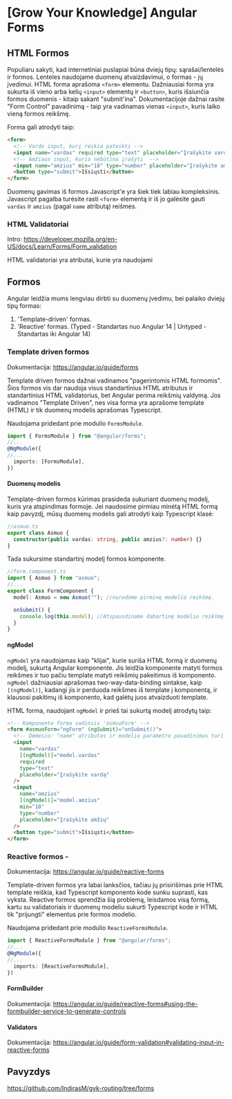 # [Grow Your Knowledge] Angular Forms

## HTML Formos

Populiaru sakyti, kad internetiniai puslapiai būna dviejų tipų: sąrašai/lentelės ir formos. Lenteles naudojame duomenų atvaizdavimui, o formas - jų įvedimui.
HTML forma aprašoma `<form>` elementu. Dažniausiai forma yra sukurta iš vieno arba kelių `<input>` elementų ir `<button>`, kuris išsiunčia formos duomenis - kitaip sakant "submit'ina". Dokumentacijoje dažnai rasite "Form Control" pavadinimą - taip yra vadinamas vienas `<input>`, kuris laiko vieną formos reikšmę.

Forma gali atrodyti taip:

```html
<form>
  <!-- Vardo input, kurį reikia pateikti -->
  <input name="vardas" required type="text" placeholder="Įrašykite vardą" />
  <!-- Amžiaus input, kurio nebūtina įrašyti  -->
  <input name="amzius" min="18" type="number" placeholder="Įrašykite amžių" />
  <button type="submit">Išsiųsti</button>
</form>
```

Duomenų gavimas iš formos Javascript'e yra šiek tiek labiau kompleksinis. Javascript pagalba turėsite rasti `<form>` elementą ir iš jo galėsite gauti `vardas` ir `amzius` (pagal `name` atributą) reišmes.

### HTML Validatoriai

Intro: https://developer.mozilla.org/en-US/docs/Learn/Forms/Form_validation

HTML validatoriai yra atributai, kurie yra naudojami

## Formos

Angular leidžia mums lengviau dirbti su duomenų įvedimu, bei palaiko dviejų tipų formas:

1. 'Template-driven' formas.
2. 'Reactive' formas. (Typed - Standartas nuo Angular 14 | Untyped - Standartas iki Angular 14)

### Template driven formos

Dokumentacija: https://angular.io/guide/forms

Template driven formos dažnai vadinamos "pagerintomis HTML formomis". Šios formos vis dar naudoja visus standartinius HTML atributus ir standartinius HTML validatorius, bet Angular perima reikšmių valdymą.
Jos vadinamos "Template Driven", nes visa forma yra aprašome template (HTML) ir tik duomenų modelis aprašomas Typescript.

Naudojama pridedant prie modulio `FormsModule`.

```ts
import { FormsModule } from "@angular/forms";
//...
@NgModule({
//...
  imports: [FormsModule],
})
```

#### Duomenų modelis

Template-driven formos kūrimas prasideda sukuriant duomenų modelį, kuris yra atspindimas formoje. Jei naudosime pirmiau minėtą HTML formą kaip pavyzdį, mūsų duomenų modelis gali atrodyti kaip Typescript klasė:

```ts
//asmuo.ts
export class Asmuo {
  constructor(public vardas: string, public amzius?: number) {}
}
```

Tada sukursime standartinį modelį formos komponente.

```ts
//form.component.ts
import { Asmuo } from "asmuo";
//...
export class FormComponent {
  model: Asmuo = new Asmuo(""); //nurodome pirminę modelio reikšmę.

  onSubmit() {
    console.log(this.model); //Atspausdiname dabartinę modelio reikšmę į konsolę kai submittiname.
  }
}
```

#### ngModel

`ngModel` yra naudojamas kaip "klijai", kurie suriša HTML formą ir duomenų modelį, sukurtą Angular komponente. Jis leidžia komponente matyti formos reikšmes ir tuo pačiu template matyti reikšmių pakeitimus iš komponento. `ngModel` dažniausiai aprašomas two-way-data-binding sintakse, kaip `[(ngModel)]`, kadangi jis ir perduoda reikšmes iš template į komponentą, ir klausosi pakitimų iš komponento, kad galėtų juos atvaizduoti template.

HTML forma, naudojant `ngModel` ir prieš tai sukurtą modelį atrodytų taip:

```html
<!-- Komponente forma vadinsis 'asmuoForm' -->
<form #asmuoForm="ngForm" (ngSubmit)="onSubmit()">
  <!-- Dėmesio: "name" atributas ir modelio parametro pavadinimas turi sutapti -->
  <input
    name="vardas"
    [(ngModel)]="model.vardas"
    required
    type="text"
    placeholder="Įrašykite vardą"
  />
  <input
    name="amzius"
    [(ngModel)]="model.amzius"
    min="18"
    type="number"
    placeholder="Įrašykite amžių"
  />
  <button type="submit">Išsiųsti</button>
</form>
```

### Reactive formos -

Dokumentacija: https://angular.io/guide/reactive-forms

Template-driven formos yra labai lanksčios, tačiau jų prisirišimas prie HTML template reiškia, kad Typescript komponento kode sunku suprasti, kas vyksta.
Reactive formos sprendžia šią problemą, leisdamos visą formą, kartu su validatoriais ir duomenų modeliu sukurti Typescript kode ir HTML tik "prijungti" elementus prie formos modelio.

Naudojama pridedant prie modulio `ReactiveFormsModule`.

```ts
import { ReactiveFormsModule } from "@angular/forms";
//...
@NgModule({
//...
  imports: [ReactiveFormsModule],
})
```

#### FormBuilder

Dokumentacija: https://angular.io/guide/reactive-forms#using-the-formbuilder-service-to-generate-controls

#### Validators

Dokumentacija: https://angular.io/guide/form-validation#validating-input-in-reactive-forms

## Pavyzdys

https://github.com/IndirasM/gyk-routing/tree/forms
